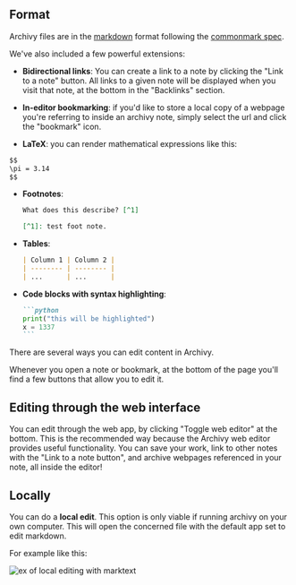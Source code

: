 ## Format

Archivy files are in the [markdown](https://daringfireball.net/projects/markdown/basics) format following the [commonmark spec](https://spec.commonmark.org/).

We've also included a few powerful extensions:

- **Bidirectional links**: You can create a link to a note by clicking the "Link to a note" button. All links to a given note will be displayed when you visit that note, at the bottom in the "Backlinks" section.

- **In-editor bookmarking**: if you'd like to store a local copy of a webpage you're referring to inside an archivy note, simply select the url and click the "bookmark" icon.

- **LaTeX**: you can render mathematical expressions like this:

```md
$$
\pi = 3.14
$$
```

- **Footnotes**:
	```md
	What does this describe? [^1]

	[^1]: test foot note.
	```

- **Tables**:
	```md
	| Column 1 | Column 2 |
	| -------- | -------- |
	| ...      | ...      |
	```

- **Code blocks with syntax highlighting**:
	````md
	```python
	print("this will be highlighted")
	x = 1337
	```
	````

There are several ways you can edit content in Archivy.

Whenever you open a note or bookmark, at the bottom of the page you'll find a few buttons that allow you to edit it.

## Editing through the web interface

You can edit through the web app, by clicking "Toggle web editor" at the bottom. This is the recommended way because the Archivy web editor provides useful functionality. You can save your work, link to other notes with the "Link to a note button", and archive webpages referenced in your note, all inside the editor!

## Locally

You can do a **local edit**. This option is only viable if running archivy on your own computer. This will open the concerned file with the default app set to edit markdown.

For example like this:

![ex of local editing with marktext](img/local-edit.png)
